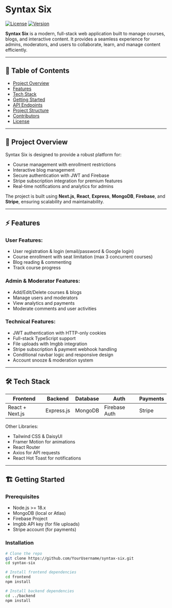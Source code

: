 # Syntax Six

[![License](https://img.shields.io/badge/License-MIT-blue.svg)](LICENSE)
[![Version](https://img.shields.io/badge/version-1.0.0-green)]()

**Syntax Six** is a modern, full-stack web application built to manage courses, blogs, and interactive content. It provides a seamless experience for admins, moderators, and users to collaborate, learn, and manage content efficiently.

---

## 🚀 Table of Contents
- [Project Overview](#project-overview)
- [Features](#features)
- [Tech Stack](#tech-stack)
- [Getting Started](#getting-started)
- [API Endpoints](#api-endpoints)
- [Project Structure](#project-structure)
- [Contributors](#contributors)
- [License](#license)

---

## 🌟 Project Overview
Syntax Six is designed to provide a robust platform for:
- Course management with enrollment restrictions
- Interactive blog management
- Secure authentication with JWT and Firebase
- Stripe subscription integration for premium features
- Real-time notifications and analytics for admins

The project is built using **Next.js**, **React**, **Express**, **MongoDB**, **Firebase**, and **Stripe**, ensuring scalability and maintainability.

---

## ⚡ Features
### User Features:
- User registration & login (email/password & Google login)
- Course enrollment with seat limitation (max 3 concurrent courses)
- Blog reading & commenting
- Track course progress

### Admin & Moderator Features:
- Add/Edit/Delete courses & blogs
- Manage users and moderators
- View analytics and payments
- Moderate comments and user activities

### Technical Features:
- JWT authentication with HTTP-only cookies
- Full-stack TypeScript support
- File uploads with Imgbb integration
- Stripe subscription & payment webhook handling
- Conditional navbar logic and responsive design
- Account snooze & moderation system

---

## 🛠 Tech Stack
| Frontend | Backend | Database | Auth | Payments |
|----------|---------|----------|------|---------|
| React + Next.js | Express.js | MongoDB | Firebase Auth | Stripe |

Other Libraries:
- Tailwind CSS & DaisyUI
- Framer Motion for animations
- React Router
- Axios for API requests
- React Hot Toast for notifications

---

## 🏗 Getting Started

### Prerequisites
- Node.js >= 18.x
- MongoDB (local or Atlas)
- Firebase Project
- Imgbb API key (for file uploads)
- Stripe account (for payments)

### Installation
```bash
# Clone the repo
git clone https://github.com/YourUsername/syntax-six.git
cd syntax-six

# Install frontend dependencies
cd frontend
npm install

# Install backend dependencies
cd ../backend
npm install